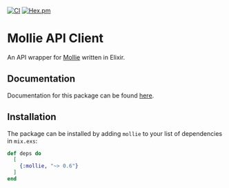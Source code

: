 [![CI](https://github.com/jarroput/mollie/actions/workflows/elixir.yml/badge.svg?branch=master)](https://github.com/jarroput/mollie/actions/workflows/elixir.yml)
[![Hex.pm](https://img.shields.io/hexpm/v/mollie)](https://hex.pm/packages/mollie)
# Mollie API Client

An API wrapper for [Mollie](https://www.mollie.com/en/developers) written in Elixir.

## Documentation

Documentation for this package can be found [here](https://hexdocs.pm/mollie).

## Installation

The package can be installed by adding `mollie` to your list of dependencies in `mix.exs`:

```elixir
def deps do
  [
    {:mollie, "~> 0.6"}
  ]
end
```
